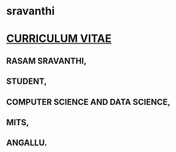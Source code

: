 # sravanthi
# __<U>CURRICULUM VITAE</u>__
## __RASAM SRAVANTHI,__
## __STUDENT,__
## __COMPUTER SCIENCE AND DATA SCIENCE,__
## __MITS,__
## __ANGALLU.__
